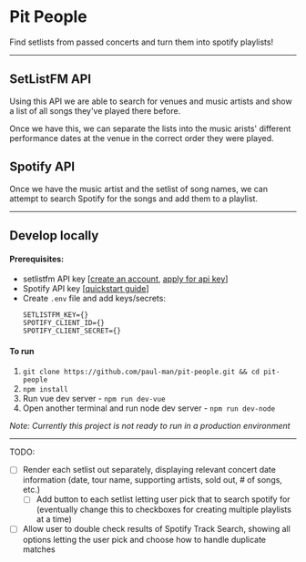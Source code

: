 # Pit People

Find setlists from passed concerts and turn them into spotify playlists!

_____

## SetListFM API

Using this API we are able to search for venues and music artists and show a list of all songs they've played there before.

Once we have this, we can separate the lists into the music arists' different performance dates at the venue in the correct order they were played.

## Spotify API

Once we have the music artist and the setlist of song names, we can attempt to search Spotify for the songs and add them to a playlist.

_____

## Develop locally

#### Prerequisites:
- setlistfm API key [[create an account](https://www.setlist.fm/signup), [apply for api key](https://www.setlist.fm/settings/api)]
- Spotify API key [[quickstart guide](https://developer.spotify.com/documentation/web-api/quick-start/)]
- Create `.env` file and add keys/secrets:
    ````
    SETLISTFM_KEY={}
    SPOTIFY_CLIENT_ID={}
    SPOTIFY_CLIENT_SECRET={}
    ````

#### To run

1. `git clone https://github.com/paul-man/pit-people.git && cd pit-people`
1. `npm install`
1. Run vue dev server - `npm run dev-vue`
1. Open another terminal and run node dev server - `npm run dev-node`

_Note: Currently this project is not ready to run in a production environment_
_____

TODO:

- [ ] Render each setlist out separately, displaying relevant concert date information (date, tour name, supporting artists, sold out, # of songs, etc.)
  - [ ] Add button to each setlist letting user pick that to search spotify for (eventually change this to checkboxes for creating multiple playlists at a time)
- [ ] Allow user to double check results of Spotify Track Search, showing all options letting the user pick and choose how to handle duplicate matches
